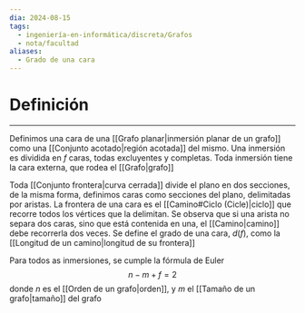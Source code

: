 ```yaml
---
dia: 2024-08-15
tags:
  - ingeniería-en-informática/discreta/Grafos
  - nota/facultad
aliases:
  - Grado de una cara
---
```

# Definición
---
Definimos una cara de una [[Grafo planar|inmersión planar de un grafo]] como una [[Conjunto acotado|región acotada]] del mismo. Una inmersión es dividida en $f$ caras, todas excluyentes y completas. Toda inmersión tiene la cara externa, que rodea el [[Grafo|grafo]]

Toda [[Conjunto frontera|curva cerrada]] divide el plano en dos secciones, de la misma forma, definimos caras como secciones del plano, delimitadas por aristas. La frontera de una cara es el [[Camino#Ciclo (Cicle)|ciclo]] que recorre todos los vértices que la delimitan. Se observa que si una arista no separa dos caras, sino que está contenida en una, el [[Camino|camino]] debe recorrerla dos veces. Se define el grado de una cara, $d(f)$, como la [[Longitud de un camino|longitud de su frontera]]

Para todos as inmersiones, se cumple la fórmula de Euler $$ n - m + f = 2 $$ donde $n$ es el [[Orden de un grafo|orden]], y $m$ el [[Tamaño de un grafo|tamaño]] del grafo